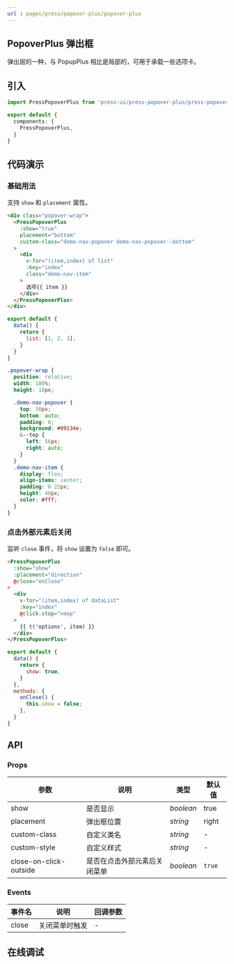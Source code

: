 ```yaml
---
url : pages/press/popover-plus/popover-plus
---
```


## PopoverPlus 弹出框

弹出层的一种，与 PopupPlus 相比是局部的，可用于承载一些选项卡。

## 引入

```ts
import PressPopoverPlus from 'press-ui/press-popover-plus/press-popover-plus';

export default {
  components: {
    PressPopoverPlus,
  }
}
```

## 代码演示

### 基础用法

支持 `show` 和 `placement` 属性。

```html
<div class="popover-wrap">
  <PressPopoverPlus
    :show="true"
    placement="bottom"
    custom-class="demo-nav-popover demo-nav-popover--bottom"
  >
    <div
      v-for="(item,index) of list"
      :key="index"
      class="demo-nav-item"
    >
      选项{{ item }}
    </div>
  </PressPopoverPlus>
</div>
```

```js
export default {
  data() {
    return {
      list: [1, 2, 3],
    }
  }
}
```

```scss
.popover-wrap {
  position: relative;
  width: 100%;
  height: 10px;

  .demo-nav-popover {
    top: 30px;
    bottom: auto;
    padding: 0;
    background: #09134e;
    &--top {
      left: 56px;
      right: auto;
    }
  }
  .demo-nav-item {
    display: flex;
    align-items: center;
    padding: 0 22px;
    height: 40px;
    color: #fff;
  }
}
```

### 点击外部元素后关闭

监听 `close` 事件，将 `show` 设置为 `false` 即可。

```html
<PressPopoverPlus
  :show="show"
  :placement="direction"
  @close="onClose"
>
  <div
    v-for="(item,index) of dataList"
    :key="index"
    @click.stop="noop"
  >
    {{ t('options', item) }}
  </div>
</PressPopoverPlus>
```

```js
export default {
  data() {
    return {
      show: true,
    }
  },
  methods: {
    onClose() {
      this.show = false;
    },
  }
}
```

## API

### Props

| 参数                   | 说明                         | 类型      | 默认值 |
| ---------------------- | ---------------------------- | --------- | ------ |
| show                   | 是否显示                     | _boolean_ | true   |
| placement              | 弹出框位置                   | _string_  | right  |
| custom-class           | 自定义类名                   | _string_  | -      |
| custom-style           | 自定义样式                   | _string_  | -      |
| close-on-click-outside | 是否在点击外部元素后关闭菜单 | _boolean_ | `true` |

### Events

| 事件名 | 说明           | 回调参数 |
| ------ | -------------- | -------- |
| close  | 关闭菜单时触发 | -        |


## 在线调试

<debug-online />
